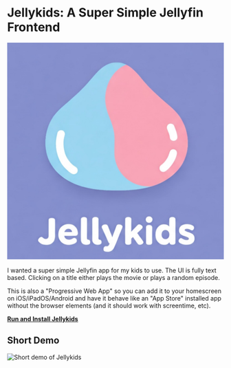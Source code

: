 # Jellykids: A Super Simple Jellyfin Frontend

![](icons/jellykids-words.jpg)

I wanted a super simple Jellyfin app for my kids to use. The UI is fully text based. Clicking on a title either plays the movie or plays a random episode.

This is also a "Progressive Web App" so you can add it to your homescreen on iOS/iPadOS/Android and have it behave like an "App Store" installed app without the browser elements (and it should work with screentime, etc).

**[Run and Install Jellykids](http://philips.github.io/jellykids/)**

## Short Demo

![Short demo of Jellykids](https://github.com/user-attachments/assets/470b08b6-0765-406d-b4bd-2c189c1d5f6e)

